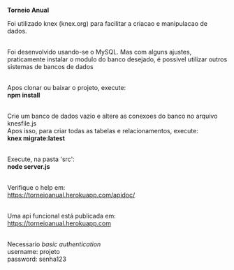 <p><b>Torneio Anual</b>

Foi utilizado knex (knex.org) para facilitar a criacao e manipulacao de dados.<br><br>

Foi desenvolvido usando-se o MySQL. Mas com alguns ajustes, praticamente instalar o modulo do banco desejado, é possivel utilizar outros sistemas de bancos de dados<br><br>

Apos clonar ou baixar o projeto, execute:<br>
<b>npm install</b><br><br>

Crie um banco de dados vazio e altere as conexoes do banco no arquivo knesfile.js<br>
Apos isso, para criar todas as tabelas e relacionamentos, execute: <br>
<b>knex migrate:latest</b><br><br>

Execute, na pasta 'src':<br>
<b>node server.js</b><br><br>

Verifique o help em:<br>
https://torneioanual.herokuapp.com/apidoc/<br><br>

Uma api funcional está publicada em:<br>
https://torneioanual.herokuapp.com<br><br>

Necessario <i>basic authentication</i><br>
username: projeto<br>
password: senha123<br>
